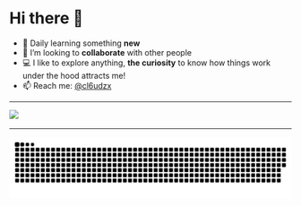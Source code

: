 
 # Hi there 👋 
 
- 🌱 Daily learning something <b>new</b>
- :eyes: I’m looking to <b>collaborate</b> with other people
- :computer:     I like to explore anything, <b>the curiosity</b> to know how things work under the hood attracts me!
- 📫 Reach me: [@cl6udzx](https://www.instagram.com/cl6udzx/)

---

<div class='container'>
<img style="height: auto; width: 55%;" class="img" src="https://github-readme-stats.vercel.app/api?username=cl6udzx&show_icons=true&count_private=true&theme=codeSTACKr&hide_border=true&bg_color=0D1117"" />

---
![Snake animation](https://github.com/cl6udzx/cl6udzx/blob/output/github-contribution-grid-snake.svg)
